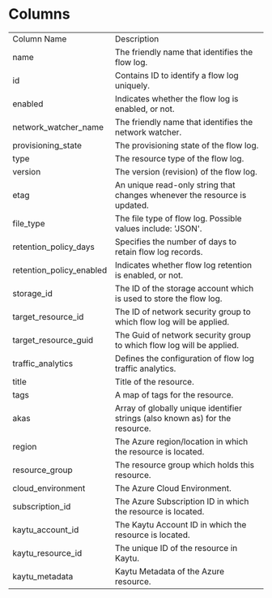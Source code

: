 # Columns  

<table>
	<tr><td>Column Name</td><td>Description</td></tr>
	<tr><td>name</td><td>The friendly name that identifies the flow log.</td></tr>
	<tr><td>id</td><td>Contains ID to identify a flow log uniquely.</td></tr>
	<tr><td>enabled</td><td>Indicates whether the flow log is enabled, or not.</td></tr>
	<tr><td>network_watcher_name</td><td>The friendly name that identifies the network watcher.</td></tr>
	<tr><td>provisioning_state</td><td>The provisioning state of the flow log.</td></tr>
	<tr><td>type</td><td>The resource type of the flow log.</td></tr>
	<tr><td>version</td><td>The version (revision) of the flow log.</td></tr>
	<tr><td>etag</td><td>An unique read-only string that changes whenever the resource is updated.</td></tr>
	<tr><td>file_type</td><td>The file type of flow log. Possible values include: &#39;JSON&#39;.</td></tr>
	<tr><td>retention_policy_days</td><td>Specifies the number of days to retain flow log records.</td></tr>
	<tr><td>retention_policy_enabled</td><td>Indicates whether flow log retention is enabled, or not.</td></tr>
	<tr><td>storage_id</td><td>The ID of the storage account which is used to store the flow log.</td></tr>
	<tr><td>target_resource_id</td><td>The ID of network security group to which flow log will be applied.</td></tr>
	<tr><td>target_resource_guid</td><td>The Guid of network security group to which flow log will be applied.</td></tr>
	<tr><td>traffic_analytics</td><td>Defines the configuration of flow log traffic analytics.</td></tr>
	<tr><td>title</td><td>Title of the resource.</td></tr>
	<tr><td>tags</td><td>A map of tags for the resource.</td></tr>
	<tr><td>akas</td><td>Array of globally unique identifier strings (also known as) for the resource.</td></tr>
	<tr><td>region</td><td>The Azure region/location in which the resource is located.</td></tr>
	<tr><td>resource_group</td><td>The resource group which holds this resource.</td></tr>
	<tr><td>cloud_environment</td><td>The Azure Cloud Environment.</td></tr>
	<tr><td>subscription_id</td><td>The Azure Subscription ID in which the resource is located.</td></tr>
	<tr><td>kaytu_account_id</td><td>The Kaytu Account ID in which the resource is located.</td></tr>
	<tr><td>kaytu_resource_id</td><td>The unique ID of the resource in Kaytu.</td></tr>
	<tr><td>kaytu_metadata</td><td>Kaytu Metadata of the Azure resource.</td></tr>
</table>